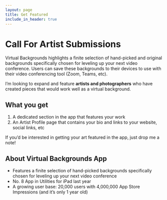 ```yaml
---
layout: page
title: Get Featured
include_in_header: true
---
```


# Call For Artist Submissions

Virtual Backgrounds highlights a finite selection of hand-picked and original backgrounds specifically chosen for leveling up your next video conference. Users can save these backgrounds to their devices to use with their video conferencing tool (Zoom, Teams, etc).

I’m looking to expand and feature **artists and photographers** who have created pieces that would work well as a virtual background.

## What you get
1. A dedicated section in the app that features your work
2. An Artist Profile page that contains your bio and links to your website, social links, etc

If you’d be interested in getting your art featured in the app, just drop me a note! 

## About Virtual Backgrounds App
- Features a finite selection of hand-picked backgrounds specifically chosen for leveling up your next video conference
- No. 8 App in Utilities for iPad last year
- A growing user base: 20,000 users with 4,000,000 App Store Impressions (and it’s only 1 year old)

